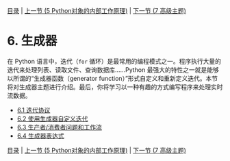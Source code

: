 [目录](../Contents.md) \| [上一节 (5 Python对象的内部工作原理)](../05_Object_model/00_Overview.md) \| [下一节 (7 高级主题)](../07_Advanced_Topics/00_Overview.md)

# 6. 生成器

在 Python 语言中，迭代（`for` 循环）是最常用的编程模式之一。程序执行大量的迭代来处理列表、读取文件、查询数据库......Python 最强大的特性之一就是能够以所谓的“生成器函数（generator function）”形式自定义和重新定义迭代。本节将对生成器主题进行介绍。最后，你将学习以一种有趣的方式编写程序来处理实时流数据。

* [6.1 迭代协议](01_Iteration_protocol.md)
* [6.2 使用生成器自定义迭代](02_Customizing_iteration.md)
* [6.3 生产者/消费者问题和工作流](03_Producers_consumers.md)
* [6.4 生成器表达式](04_More_generators.md)

[目录](../Contents.md) \| [上一节 (5 Python对象的内部工作原理)](../05_Object_model/00_Overview.md) \| [下一节 (7 高级主题)](../07_Advanced_Topics/00_Overview.md)